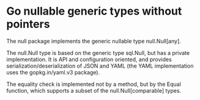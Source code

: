 # Go nullable generic types without pointers

The null package implements the generic nullable type null.Null\[any].

The null.Null type is based on the generic type sql.Null, but has a private implementation.
It is API and configuration oriented, and provides serialization/deserialization of JSON and YAML (the YAML implementation uses the gopkg.in/yaml.v3 package).

The equality check is implemented not by a method, but by the Equal function, which supports a subset of the null.Null[comparable] types.
